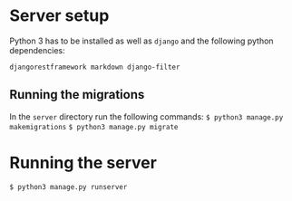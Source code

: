 # Server setup
Python 3 has to be installed as well as `django` and the following python dependencies:

`djangorestframework markdown django-filter`

## Running the migrations
In the `server` directory run the following commands:
`$ python3 manage.py makemigrations`
`$ python3 manage.py migrate`

# Running the server
`$ python3 manage.py runserver`

